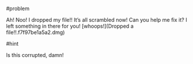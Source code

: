 #problem

Ah! Noo! I dropped my file!! It’s all scrambled now! Can you help me fix it? I left something in there for you! [whoops!](Dropped a file!!.f7f97be1a5a2.dmg)

#hint

Is this corrupted, damn!